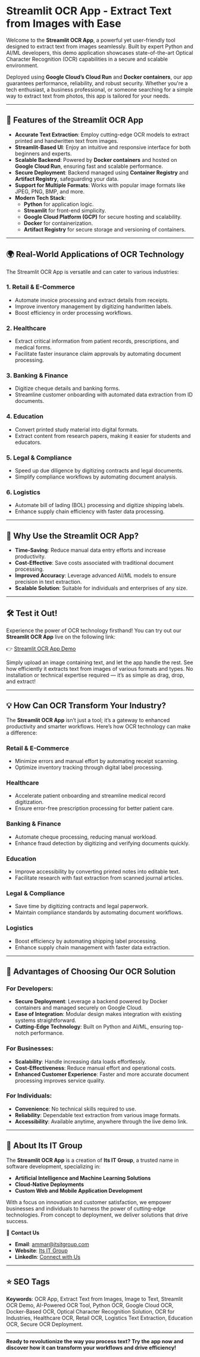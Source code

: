 # Streamlit OCR App - Extract Text from Images with Ease

Welcome to the **Streamlit OCR App**, a powerful yet user-friendly tool designed to extract text from images seamlessly. Built by expert Python and AI/ML developers, this demo application showcases state-of-the-art Optical Character Recognition (OCR) capabilities in a secure and scalable environment.

Deployed using **Google Cloud’s Cloud Run** and **Docker containers**, our app guarantees performance, reliability, and robust security. Whether you're a tech enthusiast, a business professional, or someone searching for a simple way to extract text from photos, this app is tailored for your needs.

---

## 🚀 Features of the Streamlit OCR App

- **Accurate Text Extraction**: Employ cutting-edge OCR models to extract printed and handwritten text from images.
- **Streamlit-Based UI**: Enjoy an intuitive and responsive interface for both beginners and experts.
- **Scalable Backend**: Powered by **Docker containers** and hosted on **Google Cloud Run**, ensuring fast and scalable performance.
- **Secure Deployment**: Backend managed using **Container Registry** and **Artifact Registry**, safeguarding your data.
- **Support for Multiple Formats**: Works with popular image formats like JPEG, PNG, BMP, and more.
- **Modern Tech Stack**:
  - **Python** for application logic.
  - **Streamlit** for front-end simplicity.
  - **Google Cloud Platform (GCP)** for secure hosting and scalability.
  - **Docker** for containerization.
  - **Artifact Registry** for secure storage and versioning of containers.

---

## 🌍 Real-World Applications of OCR Technology

The Streamlit OCR App is versatile and can cater to various industries:

### **1. Retail & E-Commerce**
- Automate invoice processing and extract details from receipts.
- Improve inventory management by digitizing handwritten labels.
- Boost efficiency in order processing workflows.

### **2. Healthcare**
- Extract critical information from patient records, prescriptions, and medical forms.
- Facilitate faster insurance claim approvals by automating document processing.

### **3. Banking & Finance**
- Digitize cheque details and banking forms.
- Streamline customer onboarding with automated data extraction from ID documents.

### **4. Education**
- Convert printed study material into digital formats.
- Extract content from research papers, making it easier for students and educators.

### **5. Legal & Compliance**
- Speed up due diligence by digitizing contracts and legal documents.
- Simplify compliance workflows by automating document analysis.

### **6. Logistics**
- Automate bill of lading (BOL) processing and digitize shipping labels.
- Enhance supply chain efficiency with faster data processing.

---

## 🌟 Why Use the Streamlit OCR App?

- **Time-Saving**: Reduce manual data entry efforts and increase productivity.
- **Cost-Effective**: Save costs associated with traditional document processing.
- **Improved Accuracy**: Leverage advanced AI/ML models to ensure precision in text extraction.
- **Scalable Solution**: Suitable for individuals and enterprises of any size.

---

## 🛠 Test it Out!

Experience the power of OCR technology firsthand! You can try out our **Streamlit OCR App** live on the following link:

👉 [Streamlit OCR App Demo](https://itsitgroup-ocr-demo.streamlit.app/)

Simply upload an image containing text, and let the app handle the rest. See how efficiently it extracts text from images of various formats and types. No installation or technical expertise required — it’s as simple as drag, drop, and extract!

---

## 💡 How Can OCR Transform Your Industry?

The **Streamlit OCR App** isn’t just a tool; it’s a gateway to enhanced productivity and smarter workflows. Here’s how OCR technology can make a difference:

### **Retail & E-Commerce**
- Minimize errors and manual effort by automating receipt scanning.
- Optimize inventory tracking through digital label processing.

### **Healthcare**
- Accelerate patient onboarding and streamline medical record digitization.
- Ensure error-free prescription processing for better patient care.

### **Banking & Finance**
- Automate cheque processing, reducing manual workload.
- Enhance fraud detection by digitizing and verifying documents quickly.

### **Education**
- Improve accessibility by converting printed notes into editable text.
- Facilitate research with fast extraction from scanned journal articles.

### **Legal & Compliance**
- Save time by digitizing contracts and legal paperwork.
- Maintain compliance standards by automating document workflows.

### **Logistics**
- Boost efficiency by automating shipping label processing.
- Enhance supply chain management with faster data extraction.

---

## 🌟 Advantages of Choosing Our OCR Solution

### **For Developers:**
- **Secure Deployment**: Leverage a backend powered by Docker containers and managed securely on Google Cloud.
- **Ease of Integration**: Modular design makes integration with existing systems straightforward.
- **Cutting-Edge Technology**: Built on Python and AI/ML, ensuring top-notch performance.

### **For Businesses:**
- **Scalability**: Handle increasing data loads effortlessly.
- **Cost-Effectiveness**: Reduce manual effort and operational costs.
- **Enhanced Customer Experience**: Faster and more accurate document processing improves service quality.

### **For Individuals:**
- **Convenience**: No technical skills required to use.
- **Reliability**: Dependable text extraction from various image formats.
- **Accessibility**: Available anytime, anywhere through the live demo link.

---

## 🤝 About Its IT Group

The **Streamlit OCR App** is a creation of **Its IT Group**, a trusted name in software development, specializing in:

- **Artificial Intelligence and Machine Learning Solutions**
- **Cloud-Native Deployments**
- **Custom Web and Mobile Application Development**

With a focus on innovation and customer satisfaction, we empower businesses and individuals to harness the power of cutting-edge technologies. From concept to deployment, we deliver solutions that drive success.

📧 **Contact Us**  
- **Email**: [ammar@itsitgroup.com](mailto:ammar@itsitgroup.com)  
- **Website**: [Its IT Group](https://github.com/itsitgroup)  
- **LinkedIn**: [Connect with Us](https://linkedin.com/company/its-it-group)

---

## ⭐ SEO Tags
**Keywords**: OCR App, Extract Text from Images, Image to Text, Streamlit OCR Demo, AI-Powered OCR Tool, Python OCR, Google Cloud OCR, Docker-Based OCR, Optical Character Recognition Solution, OCR for Industries, Healthcare OCR, Retail OCR, Logistics Text Extraction, Education OCR, Secure OCR Deployment.

---

**Ready to revolutionize the way you process text? Try the app now and discover how it can transform your workflows and drive efficiency!**